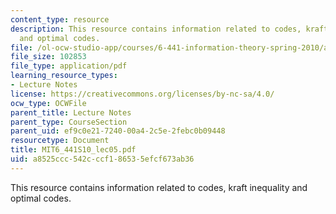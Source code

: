 ```yaml
---
content_type: resource
description: This resource contains information related to codes, kraft inequality
  and optimal codes.
file: /ol-ocw-studio-app/courses/6-441-information-theory-spring-2010/a8525ccc542cccf186535efcf673ab36_MIT6_441S10_lec05.pdf
file_size: 102853
file_type: application/pdf
learning_resource_types:
- Lecture Notes
license: https://creativecommons.org/licenses/by-nc-sa/4.0/
ocw_type: OCWFile
parent_title: Lecture Notes
parent_type: CourseSection
parent_uid: ef9c0e21-7240-00a4-2c5e-2febc0b09448
resourcetype: Document
title: MIT6_441S10_lec05.pdf
uid: a8525ccc-542c-ccf1-8653-5efcf673ab36
---
```

This resource contains information related to codes, kraft inequality and optimal codes.